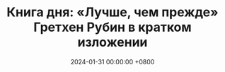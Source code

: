 ---
title: "Книга дня: «Лучше, чем прежде» Гретхен Рубин в кратком изложении"
description: >-
  Хотите сформировать стойкие привычки? Книга Гретхен Рубин "Лучше, Чем Прежде" раскроет науку привычек и поможет изменить поведение. Узнайте, как достичь целей!
date: 2024-01-31 00:00:00 +0800
categories: [Мышление, Конспекты-книг]
tags:
  [
    лучше-чем-прежде,
    гретхен-рубин,
    привычки,
    саморазвитие,
    продуктивность,
    личностный-рост,
    мотивация,
    управление-временем,
    постановка-целей,
    психология,
    самодисциплина,
    изменение-поведения,
    наука-привычек,
    успех,
    жизненные-хаки,
    личная-эффективность,
    счастье,
    поведенческая-наука,
    привычки-успеха,
    управление-изменениями,
    тайм-менеджмент
  ]
image: 
alt: Книга Лучше, Чем Прежде Гретхен Рубин
fallback:
  - 
  - 
---